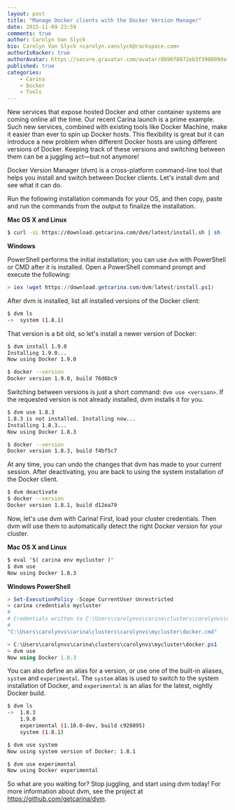 ```yaml
---
layout: post
title: "Manage Docker clients with the Docker Version Manager"
date: 2015-11-09 23:59
comments: true
author: Carolyn Van Slyck
bio: Carolyn Van Slyck <carolyn.vanslyck@rackspace.com>
authorIsRacker: true
authorAvatar: https://secure.gravatar.com/avatar/8b96f8872eb3f398809daf017ee3a8ab
published: true
categories:
    - Carina
    - Docker
    - Tools
---
```


New services that expose hosted Docker and other container systems are coming online all the time.
Our recent Carina launch is a prime example. Such new services, combined with existing tools like Docker Machine,
make it easier than ever to spin up Docker hosts. This flexibility is great but
it can introduce a new problem when different Docker hosts are using different versions of Docker.
Keeping track of these versions and switching between them can be a juggling act—but not anymore!

Docker Version Manager (dvm) is a cross-platform command-line tool that helps you install and
switch between Docker clients. Let's install dvm and see what it can do.

Run the following installation commands for your OS, and then copy, paste and
run the commands from the output to finalize the installation.

**Mac OS X and Linux**

```bash
$ curl -sL https://download.getcarina.com/dvm/latest/install.sh | sh
```

**Windows**

PowerShell performs the initial installation; you can use `dvm` with PowerShell
or CMD after it is installed. Open a PowerShell command prompt and execute the following:

```powershell
> iex (wget https://download.getcarina.com/dvm/latest/install.ps1)
```

After dvm is installed, list all installed versions of the Docker client:

```bash
$ dvm ls
->  system (1.8.1)
```

That version is a bit old, so let's install a newer version of Docker:

```bash
$ dvm install 1.9.0
Installing 1.9.0...
Now using Docker 1.9.0

$ docker --version
Docker version 1.9.0, build 76d6bc9
```

Switching between versions is just a short command: `dvm use <version>`. If the requested version is not already
installed, dvm installs it for you.

```bash
$ dvm use 1.8.3
1.8.3 is not installed. Installing now...
Installing 1.8.3...
Now using Docker 1.8.3

$ docker --version
Docker version 1.8.3, build f4bf5c7
```

At any time, you can undo the changes that dvm has made to your current session. After
deactivating, you are back to using the system installation of the Docker client.

```bash
$ dvm deactivate
$ docker --version
Docker version 1.8.1, build d12ea79
```

Now, let's use dvm with Carina! First, load your cluster credentials.
Then dvm will use them to automatically detect the right Docker version for your cluster.

**Mac OS X and Linux**

```bash
$ eval "$( carina env mycluster )"
$ dvm use
Now using Docker 1.8.3
```

**Windows PowerShell**

```powershell
> Set-ExecutionPolicy -Scope CurrentUser Unrestricted
> carina credentials mycluster
#
# Credentials written to C:\Users\carolynvs\carina\clusters\carolynvs\mycluster\
#
"C:\Users\carolynvs\carina\clusters\carolynvs\mycluster\docker.cmd"

> C:\Users\carolynvs\carina\clusters\carolynvs\mycluster\docker.ps1
> dvm use
Now using Docker 1.8.3
```

You can also define an alias for a version, or use one of the built-in aliases,
`system` and `experimental`. The `system` alias is used to switch to the system
installation of Docker, and `experimental` is an alias for the latest, nightly Docker build.

```bash
$ dvm ls
->  1.8.3
    1.9.0
    experimental (1.10.0-dev, build c920895)
    system (1.8.1)

$ dvm use system
Now using system version of Docker: 1.8.1

$ dvm use experimental
Now using Docker experimental
```

So what are you waiting for? Stop juggling, and start using dvm today!
For more information about dvm, see the project at https://github.com/getcarina/dvm.
